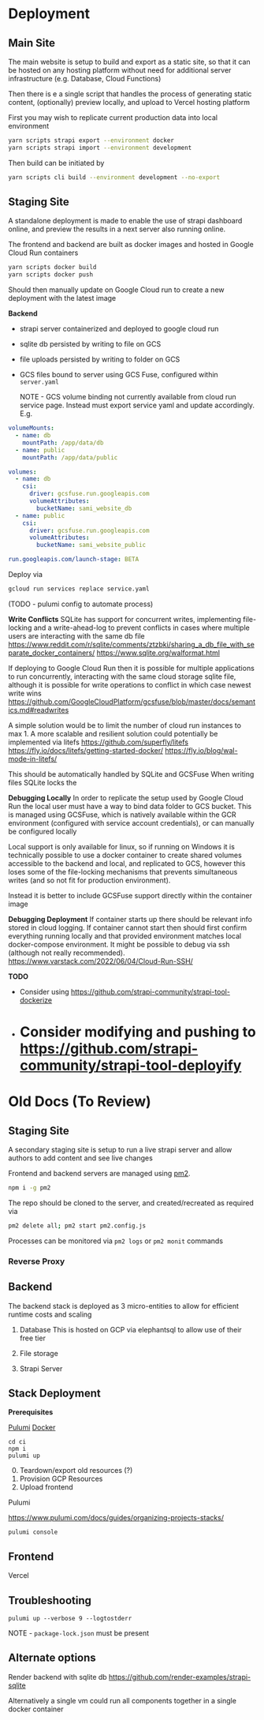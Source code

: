 # Deployment

## Main Site

The main website is setup to build and export as a static site, so that it can be hosted on any hosting platform without need for additional server infrastructure (e.g. Database, Cloud Functions)

Then there is e a single script that handles the process of generating static content, (optionally) preview locally, and upload to Vercel hosting platform

First you may wish to replicate current production data into local environment

```sh
yarn scripts strapi export --environment docker
yarn scripts strapi import --environment development

```

Then build can be initiated by

```sh
yarn scripts cli build --environment development --no-export
```

## Staging Site

A standalone deployment is made to enable the use of strapi dashboard online, and preview the results in a next server also running online.

The frontend and backend are built as docker images and hosted in Google Cloud Run containers

```sh
yarn scripts docker build
yarn scripts docker push
```

Should then manually update on Google Cloud run to create a new deployment with the latest image

**Backend**

- strapi server containerized and deployed to google cloud run
- sqlite db persisted by writing to file on GCS
- file uploads persisted by writing to folder on GCS
- GCS files bound to server using GCS Fuse, configured within `server.yaml`

  NOTE - GCS volume binding not currently available from cloud run service page. Instead must export service yaml and update accordingly. E.g.

```yaml
volumeMounts:
  - name: db
    mountPath: /app/data/db
  - name: public
    mountPath: /app/data/public
```

```yaml
volumes:
  - name: db
    csi:
      driver: gcsfuse.run.googleapis.com
      volumeAttributes:
        bucketName: sami_website_db
  - name: public
    csi:
      driver: gcsfuse.run.googleapis.com
      volumeAttributes:
        bucketName: sami_website_public
```

```yaml
run.googleapis.com/launch-stage: BETA
```

Deploy via

```sh
gcloud run services replace service.yaml
```

(TODO - pulumi config to automate process)

**Write Conflicts**
SQLite has support for concurrent writes, implementing file-locking and a write-ahead-log to prevent conflicts in cases where multiple users are interacting with the same db file
https://www.reddit.com/r/sqlite/comments/ztzbki/sharing_a_db_file_with_separate_docker_containers/
https://www.sqlite.org/walformat.html

If deploying to Google Cloud Run then it is possible for multiple applications to run concurrently, interacting with the same cloud storage sqlite file, although it is possible for write operations to conflict in which case newest write wins
https://github.com/GoogleCloudPlatform/gcsfuse/blob/master/docs/semantics.md#readwrites

A simple solution would be to limit the number of cloud run instances to max 1.
A more scalable and resilient solution could potentially be implemented via litefs
https://github.com/superfly/litefs
https://fly.io/docs/litefs/getting-started-docker/
https://fly.io/blog/wal-mode-in-litefs/

This should be automatically handled by SQLite and GCSFuse
When writing files SQLite locks the

**Debugging Locally**
In order to replicate the setup used by Google Cloud Run the local user must have a way to bind data folder to GCS bucket.
This is managed using GCSFuse, which is natively available within the GCR environment (configured with service account credentials), or can manually be configured locally

Local support is only available for linux, so if running on Windows it is technically possible to use a docker container to create shared volumes accessible to the backend and local, and replicated to GCS, however this loses some of the file-locking mechanisms that prevents simultaneous writes (and so not fit for production environment).

Instead it is better to include GCSFuse support directly within the container image

**Debugging Deployment**
If container starts up there should be relevant info stored in cloud logging.
If container cannot start then should first confirm everything running locally and that provided environment matches local docker-compose environment. It might be possible to debug via ssh (although not really recommended).
https://www.varstack.com/2022/06/04/Cloud-Run-SSH/

**TODO**

- Consider using https://github.com/strapi-community/strapi-tool-dockerize
- # Consider modifying and pushing to https://github.com/strapi-community/strapi-tool-deployify

# Old Docs (To Review)

## Staging Site

A secondary staging site is setup to run a live strapi server and allow authors to add content and see live changes

Frontend and backend servers are managed using [pm2](https://pm2.keymetrics.io/docs).

```sh
npm i -g pm2
```

The repo should be cloned to the server, and created/recreated as required via

```sh
pm2 delete all; pm2 start pm2.config.js
```

Processes can be monitored via `pm2 logs` or `pm2 monit` commands

### Reverse Proxy

## Backend

The backend stack is deployed as 3 micro-entities to allow for efficient runtime costs and scaling

1. Database
   This is hosted on GCP via elephantsql to allow use of their free tier

2. File storage

3. Strapi Server

## Stack Deployment

**Prerequisites**

[Pulumi](https://www.pulumi.com/docs/get-started/install/)
[Docker](https://www.docker.com/products/docker-desktop/)

```
cd ci
npm i
pulumi up
```

0. Teardown/export old resources (?)
1. Provision GCP Resources
2. Upload frontend

Pulumi

https://www.pulumi.com/docs/guides/organizing-projects-stacks/

```
pulumi console
```

## Frontend

Vercel

## Troubleshooting

```
pulumi up --verbose 9 --logtostderr
```

NOTE - `package-lock.json` must be present

## Alternate options

Render backend with sqlite db
https://github.com/render-examples/strapi-sqlite

Alternatively a single vm could run all components together in a single docker container
